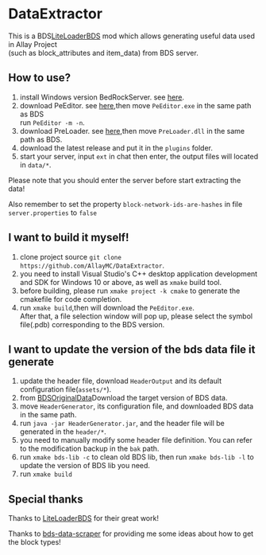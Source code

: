 # DataExtractor

This is a BDS[LiteLoaderBDS]() mod which allows generating useful data used in Allay Project  
(such as block_attributes and item_data) from BDS server.

## How to use?
1. install Windows version BedRockServer. see [here](https://www.minecraft.net/en-us/download/server/bedrock).
2. download PeEditor. see [here](https://github.com/LiteLDev/PeEditor),then move `PeEditor.exe` in the same path as BDS  
run `PeEditor -m -n`.
3. download PreLoader. see [here](https://github.com/LiteLDev/PreLoader),then move `PreLoader.dll` in the same path as BDS.
4. download the latest release and put it in the `plugins` folder.
5. start your server, input `ext` in chat then enter, the output files will located in `data/*`.

Please note that you should enter the server before start extracting the data!

Also remember to set the property ```block-network-ids-are-hashes``` in file ```server.properties``` to ```false```

## I want to build it myself!
1. clone project source `git clone https://github.com/AllayMC/DataExtractor`.
2. you need to install Visual Studio's C++ desktop application development and SDK for Windows 10 or above, as well as `xmake` build tool.
3. before building, please run `xmake project -k cmake` to generate the cmakefile for code completion.
4. run `xmake build`,then will download the `PeEditor.exe`.  
After that, a file selection window will pop up, please select the symbol file(.pdb) corresponding to the BDS version.

## I want to update the version of the bds data file it generate
1. update the header file, download `HeaderOutput` and its default configuration file(`assets/*`).
2. from [BDSOriginalData](https://github.com/LiteLDev/BDSOriginalData)Download the target version of BDS data.
3. move `HeaderGenerator`, its configuration file, and downloaded BDS data in the same path.
4. run `java -jar HeaderGenerator.jar`, and the header file will be generated in the `header/*`.
5. you need to manually modify some header file definition. You can refer to the modification backup in the `bak` path.
6. run `xmake bds-lib -c` to clean old BDS lib, then run `xmake bds-lib -l` to update the version of BDS lib you need.
7. run `xmake build`

## Special thanks

Thanks to [LiteLoaderBDS](https://github.com/LiteLDev/LiteLoaderBDS) for their great work!

Thanks to [bds-data-scraper](https://github.com/Creeperface01/bds-data-scraper) for providing me some ideas about how to get the block types!

